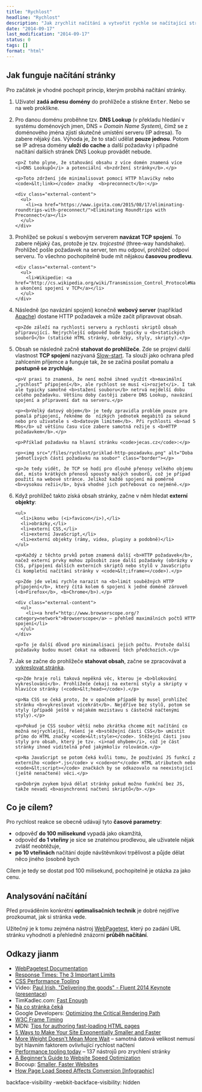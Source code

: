 ```yaml
---
title: "Rychlost"
headline: "Rychlost"
description: "Jak zrychlit načítání a vytvořit rychle se načítající stránku."
date: "2014-09-17"
last_modification: "2014-09-17"
status: 0
tags: []
format: "html"
---
```


<h2 id="jak-funguje">Jak funguje načítání stránky</h2>

<p>Pro začátek je vhodné pochopit princip, kterým probíhá načítání stránky.</p>

<ol>
  <li>
    <p>Uživatel <b>zadá adresu domény</b> do prohlížeče a stiskne <kbd>Enter</kbd>. Nebo se na web proklikne.</p>
  </li>
  
  <li>
    <p>Pro danou doménu proběhne tzv. <b>DNS Lookup</b> (v překladu hledání v systému doménových jmen, DNS = <i>Domain Name System</i>), čímž se z doménového jména zjistí skutečné umístění serveru (IP adresa). To zabere nějaký čas. Výhoda je, že to stačí udělat <b>pouze jednou</b>. Potom se IP adresa domény <b>uloží do cache</b> a další požadavky i případné načítání dalších stránek DNS Lookup provádět nebude.</p>
    
    <p>Z toho plyne, že stahování obsahu z více domén znamená více <i>DNS Lookupů</i> a potenciální <b>zdržení stránky</b>.</p>
    
    <p>Toto zdržení jde minimalisovat pomocí HTTP hlavičky nebo <code>&lt;link></code> značky  <b>preconnect</b>:</p>
    
    <div class="external-content">
      <ul>
        <li><a href="https://www.igvita.com/2015/08/17/eliminating-roundtrips-with-preconnect/">Eliminating Roundtrips with Preconnect</a></li>
      </ul>
    </div>
  </li>
  
  <li>
    <p>Prohlížeč se pokusí s webovým serverem <b>navázat TCP spojení</b>. To zabere nějaký čas, protože je tzv. <i>trojcestné</i> (three-way handshake). Prohlížeč pošle požadavek na server, ten mu odpoví, prohlížeč odpoví serveru. To všechno pochopitelně bude mít nějakou <b>časovou prodlevu</b>.</p>
    
    <div class="external-content">
      <ul>
        <li>Wikipedie: <a href="http://cs.wikipedia.org/wiki/Transmission_Control_Protocol#Nav.C3.A1z.C3.A1n.C3.AD_a_ukon.C4.8Den.C3.AD_spojen.C3.AD">Navázání a ukončení spojení v TCP</a></li>
      </ul>
    </div>    
  </li>
  
  <li>
    <p>Následně (po navázání spojení) konečně <b>webový server</b> (například <a href="/localhost">Apache</a>) dostane HTTP požadavek a může začít připravovat obsah.</p>
    
    <p>Zde záleží na rychlosti serveru a rychlosti skriptů obsah připravující. Nejrychlejší odpověď bude typicky u <b>statických souborů</b> (statické HTML stránky, obrázky, styly, skripty).</p>
  </li>
  
  <li>
    <p>Obsah se následně začně <b>stahovat do prohlížeče</b>. Zde se projeví další vlastnost <b>TCP spojení</b> nazývaná <a href="http://en.wikipedia.org/wiki/Slow-start">Slow-start</a>. Ta slouží jako ochrana před zahlcením příjemce a funguje tak, že se začíná posílat pomalu a <b>postupně se zrychluje</b>.</p>
    
    <p>V praxi to znamená, že není možné ihned využít <b>maximální „rychlost“ připojení</b>, ale rychlost se musí <i>rozjet</i>. I tak ale typicky samotné <b>stažení souboru</b> netrvá nejdelší dobu celého požadavku. Většinu doby častěji zabere DNS Lookup, navázání spojení a připravení dat na serveru.</p>
    
    <p><b>Velký datový objem</b> je tedy zpravidla problém pouze pro pomalá připojení, řekněme do  nízkých jednotek megabitů za sekund nebo pro uživatele s <b>datovým limitem</b>. Při rychlosti <b>nad 5 Mbs</b> už většinu času více zabere samotná režije s <b>HTTP požadavkem</b>.</p>
    
    <p>Příklad požadavku na hlavní stránku <code>jecas.cz</code>:</p>
    
    <p><img src="/files/rychlost/priklad-http-pozadavku.png" alt="Doba jednotlivých částí požadavku na soubor" class="border"></p>
    
    <p>Je tedy vidět, že TCP se hodí pro dlouhé přenosy velkého objemu dat, místo krátkých přenosů spousty malých souborů, což je případ použití na webové stránce. Jelikož každé spojení má poměrně <b>vysokou režii</b>, bývá vhodné jich potřebovat co nejméně.</p>
  </li>
  
  <li>
    <p>Když prohlížeč takto získá obsah stránky, začne v něm hledat <b>externí objekty</b>:</p>
    
    <ul>
      <li>ikonu webu (<i>favicon</i>),</li>
      <li>obrázky,</li>
      <li>externí CSS,</li>
      <li>externí JavaScript,</li>
      <li>externí objekty (rámy, videa, pluginy a podobně)</li>
    </ul>
    
    <p>Každý z těchto prvků potom znamená další <b>HTTP požadavek</b>, načež externí prvky mohou způsobit zase další požadavky (obrázky v CSS, připojení dalších externích skriptů nebo stylů v JavaScriptu či kompletní načítání stránky v <code>&lt;iframe></code>).</p>
    
    <p>Zde jde velmi rychle narazit na <b>limit souběžných HTTP připojení</b>, který čítá kolem 6 spojení k jedné doméně zároveň (<b>Firefox</b>, <b>Chrome</b>).</p>
    
    <div class="external-content">
      <ul>
        <li><a href="http://www.browserscope.org/?category=network">Browserscope</a> – přehled maximálních počtů HTTP spojení</li>
      </ul>
    </div>
    
    <p>To je další důvod pro minimalisaci jejich počtu. Protože další požadavky budou muset čekat na odbavení těch předchozích.</p>
  </li>
  
  <li>
    <p>Jak se začne do prohlížeče <b>stahovat obsah</b>, začne se zpracovávat a <a href="/vykreslovani">vykreslovat stránka</a>.</p>
    
    <p>Zde hraje roli taková nepěkná věc, kterou je <b>blokování vykreslování</b>. Prohlížeče čekají na externí styly a skripty v hlavičce stránky (<code>&lt;head></code>).</p>
    
    <p>Na CSS se čeká proto, že v opačném případě by musel prohlížeč stránku <b>vykreslovat vícekrát</b>. Nejdříve bez stylů, potom se styly (případě ještě v nějakém mezistavu s částečně načtenými styly).</p>
    
    <p>Pokud je CSS soubor větší nebo zkrátka chceme mít načítání co možná nejrychlejší, řešení je <b>stěžejní části CSS</b> umístit přímo do HTML značky <code>&lt;style></code>. Stěžejní části jsou styly pro obsah, který je tzv. <i>nad ohybem</i>, což je část stránky ihned viditelná před jakýmkoliv rolováním.</p>
    
    <p>Na JavaScript se potom čeká kvůli tomu, že používání JS funkcí z externího <code>*.js</code> v <code>on*</code> HTML atributech nebo <code>&lt;script></code> značkách by se odkazovalo na neexistující (ještě nenačtené) věci.</p>
    
    <p>Dobrým zvykem bývá dělat stránky pokud možno funkční bez JS, takže nevadí <b>asynchronní načtení skriptů</b>.</p>
  </li>
</ol>


	
<h2 id="cil">Co je cílem?</h2>

<p>Pro rychlost reakce se obecně udávají tyto <b>časové parametry</b>:</p>

<ul>
  <li>odpověď <b>do 100 milisekund</b> vypadá jako okamžitá,</li>
  
  <li>odpověď <b>do 1 vteřiny</b> je sice se znatelnou prodlevou, ale uživatele nějak zvlášť neobtěžuje,</li>
  
  <li><b>po 10 vteřinách</b> načítání dojde návštěvníkovi trpělivost a půjde dělat něco jiného (osobně bych </li>
</ul>

<p>Cílem je tedy se dostat pod 100 milisekund, pochopitelně je otázka za jako cenu.</p>


<h2 id="analysa">Analysování načítání</h2>

<p>Před prováděním konkrétní <b>optimalisačních technik</b> je dobré nejdříve prozkoumat, jak si stránka vede.</p>

<p>Užitečný je k tomu zejména nástroj <a href="http://www.webpagetest.org/">WebPagetest</a>, který po zadání URL stránku vyhodnotí a přehledně znázorní <b>průběh načítání</b>.</p>



<h2 id="odkazy">Odkazy jianm</h2>

<ul>
  <li><a href="https://sites.google.com/a/webpagetest.org/docs/">WebPagetest Documentation</a></li>
  <li><a href="http://www.nngroup.com/articles/response-times-3-important-limits/">Response Times: The 3 Important Limits</a></li>
  <li>
  <a href="https://speakerdeck.com/addyosmani/css-performance-tooling">CSS Performance Tooling</a>
</li>
  <li>
    Video: <a href="https://www.youtube.com/watch?v=R8W_6xWphtw">Paul Irish, "Delivering the goods" - Fluent 2014 Keynote</a> (<a href="https://docs.google.com/presentation/d/1MtDBNTH1g7CZzhwlJ1raEJagA8qM3uoV7ta6i66bO2M/present?slide=id.g3eb97ca8f_1347">presentace</a>)
  </li>
  
  <li>TimKadlec.com: <a href="http://timkadlec.com/2014/01/fast-enough/">Fast Enough</a></li>
  
  <li><a href="http://www.jakpsatweb.cz/clanky/na-co-stranka-ceka.html">Na co stránka čeká</a></li>
  
  <li>Google Developers: <a href="https://developers.google.com/web/fundamentals/performance/critical-rendering-path/optimizing-critical-rendering-path">Optimizing the Critical Rendering Path</a></li>
  
  <li><a href="https://github.com/w3c/frame-timing/wiki/Explainer">W3C Frame Timing</a></li>
  
  <li>MDN: <a href="https://developer.mozilla.org/en-US/docs/Web/Guide/HTML/Tips_for_authoring_fast-loading_HTML_pages">Tips for authoring fast-loading HTML pages</a></li>
  
  <li><a href="http://davidwalsh.name/site-speed">5 Ways to Make Your Site Exponentially Smaller and Faster</a></li>
  
  <li><a href="http://www.filamentgroup.com/lab/weight-wait.html">More Weight Doesn't Mean More Wait</a> – samotná datová velikost nemusí být hlavním faktorem ovlivňující rychlost načtení </li>
  
  <li><a href="http://perf-tooling.today/tools">Performance tooling today</a> – 137 nástrojů pro zrychlení stránky</li>
  
  <li><a href="https://kinsta.com/learn/page-speed/">A Beginner’s Guide to Website Speed Optimization</a></li>
  
  <li>Bocoup: <a href="https://bocoup.com/weblog/smaller-faster-websites">Smaller, Faster Websites</a></li>
  
  <li><a href="http://www.getelastic.com/how-page-load-speed-affects-conversion-infographic/">How Page Load Speed Affects Conversion [Infographic]</a></li>
</ul>


backface-visibility
-webkit-backface-visibility: hidden